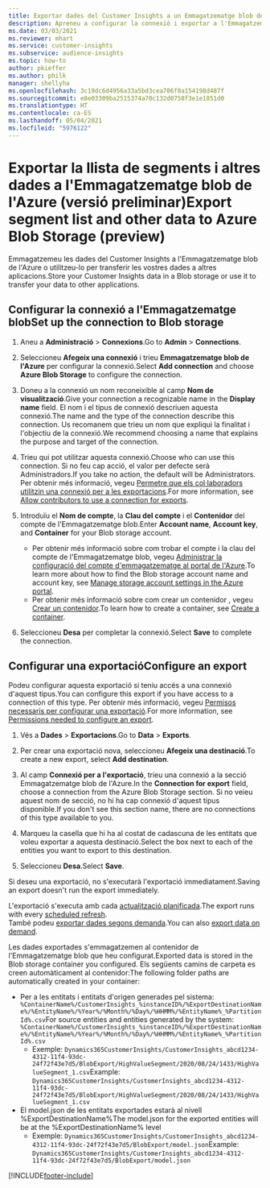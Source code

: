 ```yaml
---
title: Exportar dades del Customer Insights a un Emmagatzematge blob de l'Azure
description: Apreneu a configurar la connexió i exportar a l'Emmagatzematge blob.
ms.date: 03/03/2021
ms.reviewer: mhart
ms.service: customer-insights
ms.subservice: audience-insights
ms.topic: how-to
author: pkieffer
ms.author: philk
manager: shellyha
ms.openlocfilehash: 3c19dc6d4956a33a5bd3cea706f8a154198d487f
ms.sourcegitcommit: e8e03309ba2515374a70c132d0758f3e1e1851d0
ms.translationtype: HT
ms.contentlocale: ca-ES
ms.lasthandoff: 05/04/2021
ms.locfileid: "5976122"
---
```

# <a name="export-segment-list-and-other-data-to-azure-blob-storage-preview"></a><span data-ttu-id="a20fd-103">Exportar la llista de segments i altres dades a l'Emmagatzematge blob de l'Azure (versió preliminar)</span><span class="sxs-lookup"><span data-stu-id="a20fd-103">Export segment list and other data to Azure Blob Storage (preview)</span></span>

<span data-ttu-id="a20fd-104">Emmagatzemeu les dades del Customer Insights a l'Emmagatzematge blob de l'Azure o utilitzeu-lo per transferir les vostres dades a altres aplicacions.</span><span class="sxs-lookup"><span data-stu-id="a20fd-104">Store your Customer Insights data in a Blob storage or use it to transfer your data to other applications.</span></span>

## <a name="set-up-the-connection-to-blob-storage"></a><span data-ttu-id="a20fd-105">Configurar la connexió a l'Emmagatzematge blob</span><span class="sxs-lookup"><span data-stu-id="a20fd-105">Set up the connection to Blob storage</span></span>

1. <span data-ttu-id="a20fd-106">Aneu a **Administració** > **Connexions**.</span><span class="sxs-lookup"><span data-stu-id="a20fd-106">Go to **Admin** > **Connections**.</span></span>

1. <span data-ttu-id="a20fd-107">Seleccioneu **Afegeix una connexió** i trieu **Emmagatzematge blob de l'Azure** per configurar la connexió.</span><span class="sxs-lookup"><span data-stu-id="a20fd-107">Select **Add connection** and choose **Azure Blob Storage** to configure the connection.</span></span>

1. <span data-ttu-id="a20fd-108">Doneu a la connexió un nom reconeixible al camp **Nom de visualització**.</span><span class="sxs-lookup"><span data-stu-id="a20fd-108">Give your connection a recognizable name in the **Display name** field.</span></span> <span data-ttu-id="a20fd-109">El nom i el tipus de connexió descriuen aquesta connexió.</span><span class="sxs-lookup"><span data-stu-id="a20fd-109">The name and the type of the connection describe this connection.</span></span> <span data-ttu-id="a20fd-110">Us recomanem que trieu un nom que expliqui la finalitat i l'objectiu de la connexió.</span><span class="sxs-lookup"><span data-stu-id="a20fd-110">We recommend choosing a name that explains the purpose and target of the connection.</span></span>

1. <span data-ttu-id="a20fd-111">Trieu qui pot utilitzar aquesta connexió.</span><span class="sxs-lookup"><span data-stu-id="a20fd-111">Choose who can use this connection.</span></span> <span data-ttu-id="a20fd-112">Si no feu cap acció, el valor per defecte serà Administradors.</span><span class="sxs-lookup"><span data-stu-id="a20fd-112">If you take no action, the default will be Administrators.</span></span> <span data-ttu-id="a20fd-113">Per obtenir més informació, vegeu [Permetre que els col·laboradors utilitzin una connexió per a les exportacions](connections.md#allow-contributors-to-use-a-connection-for-exports).</span><span class="sxs-lookup"><span data-stu-id="a20fd-113">For more information, see [Allow contributors to use a connection for exports](connections.md#allow-contributors-to-use-a-connection-for-exports).</span></span>

1. <span data-ttu-id="a20fd-114">Introduïu el **Nom de compte**, la **Clau del compte** i el **Contenidor** del compte de l'Emmagatzematge blob.</span><span class="sxs-lookup"><span data-stu-id="a20fd-114">Enter **Account name**, **Account key**, and **Container** for your Blob storage account.</span></span>
    - <span data-ttu-id="a20fd-115">Per obtenir més informació sobre com trobar el compte i la clau del compte de l'Emmagatzematge blob, vegeu [Administrar la configuració del compte d'emmagatzematge al portal de l'Azure](/azure/storage/common/storage-account-manage).</span><span class="sxs-lookup"><span data-stu-id="a20fd-115">To learn more about how to find the Blob storage account name and account key, see [Manage storage account settings in the Azure portal](/azure/storage/common/storage-account-manage).</span></span>
    - <span data-ttu-id="a20fd-116">Per obtenir més informació sobre com crear un contenidor , vegeu [Crear un contenidor](/azure/storage/blobs/storage-quickstart-blobs-portal#create-a-container).</span><span class="sxs-lookup"><span data-stu-id="a20fd-116">To learn how to create a container, see [Create a container](/azure/storage/blobs/storage-quickstart-blobs-portal#create-a-container).</span></span>

1. <span data-ttu-id="a20fd-117">Seleccioneu **Desa** per completar la connexió.</span><span class="sxs-lookup"><span data-stu-id="a20fd-117">Select **Save** to complete the connection.</span></span> 

## <a name="configure-an-export"></a><span data-ttu-id="a20fd-118">Configurar una exportació</span><span class="sxs-lookup"><span data-stu-id="a20fd-118">Configure an export</span></span>

<span data-ttu-id="a20fd-119">Podeu configurar aquesta exportació si teniu accés a una connexió d'aquest tipus.</span><span class="sxs-lookup"><span data-stu-id="a20fd-119">You can configure this export if you have access to a connection of this type.</span></span> <span data-ttu-id="a20fd-120">Per obtenir més informació, vegeu [Permisos necessaris per configurar una exportació](export-destinations.md#set-up-a-new-export).</span><span class="sxs-lookup"><span data-stu-id="a20fd-120">For more information, see [Permissions needed to configure an export](export-destinations.md#set-up-a-new-export).</span></span>

1. <span data-ttu-id="a20fd-121">Vés a **Dades** > **Exportacions**.</span><span class="sxs-lookup"><span data-stu-id="a20fd-121">Go to **Data** > **Exports**.</span></span>

1. <span data-ttu-id="a20fd-122">Per crear una exportació nova, seleccioneu **Afegeix una destinació**.</span><span class="sxs-lookup"><span data-stu-id="a20fd-122">To create a new export, select **Add destination**.</span></span>

1. <span data-ttu-id="a20fd-123">Al camp **Connexió per a l'exportació**, trieu una connexió a la secció Emmagatzematge blob de l'Azure.</span><span class="sxs-lookup"><span data-stu-id="a20fd-123">In the **Connection for export** field, choose a connection from the Azure Blob Storage section.</span></span> <span data-ttu-id="a20fd-124">Si no veieu aquest nom de secció, no hi ha cap connexió d'aquest tipus disponible.</span><span class="sxs-lookup"><span data-stu-id="a20fd-124">If you don't see this section name, there are no connections of this type available to you.</span></span>

1. <span data-ttu-id="a20fd-125">Marqueu la casella que hi ha al costat de cadascuna de les entitats que voleu exportar a aquesta destinació.</span><span class="sxs-lookup"><span data-stu-id="a20fd-125">Select the box next to each of the entities you want to export to this destination.</span></span>

1. <span data-ttu-id="a20fd-126">Seleccioneu **Desa**.</span><span class="sxs-lookup"><span data-stu-id="a20fd-126">Select **Save**.</span></span>

<span data-ttu-id="a20fd-127">Si deseu una exportació, no s'executarà l'exportació immediatament.</span><span class="sxs-lookup"><span data-stu-id="a20fd-127">Saving an export doesn't run the export immediately.</span></span>

<span data-ttu-id="a20fd-128">L'exportació s'executa amb cada [actualització planificada](system.md#schedule-tab).</span><span class="sxs-lookup"><span data-stu-id="a20fd-128">The export runs with every [scheduled refresh](system.md#schedule-tab).</span></span>     
<span data-ttu-id="a20fd-129">També podeu [exportar dades segons demanda](export-destinations.md#run-exports-on-demand).</span><span class="sxs-lookup"><span data-stu-id="a20fd-129">You can also [export data on demand](export-destinations.md#run-exports-on-demand).</span></span> 

<span data-ttu-id="a20fd-130">Les dades exportades s'emmagatzemen al contenidor de l'Emmagatzematge blob que heu configurat.</span><span class="sxs-lookup"><span data-stu-id="a20fd-130">Exported data is stored in the Blob storage container you configured.</span></span> <span data-ttu-id="a20fd-131">Els següents camins de carpeta es creen automàticament al contenidor:</span><span class="sxs-lookup"><span data-stu-id="a20fd-131">The following folder paths are automatically created in your container:</span></span>

- <span data-ttu-id="a20fd-132">Per a les entitats i entitats d'origen generades pel sistema: `%ContainerName%/CustomerInsights_%instanceID%/%ExportDestinationName%/%EntityName%/%Year%/%Month%/%Day%/%HHMM%/%EntityName%_%PartitionId%.csv`</span><span class="sxs-lookup"><span data-stu-id="a20fd-132">For source entities and entities generated by the system: `%ContainerName%/CustomerInsights_%instanceID%/%ExportDestinationName%/%EntityName%/%Year%/%Month%/%Day%/%HHMM%/%EntityName%_%PartitionId%.csv`</span></span>
  - <span data-ttu-id="a20fd-133">Exemple: `Dynamics365CustomerInsights/CustomerInsights_abcd1234-4312-11f4-93dc-24f72f43e7d5/BlobExport/HighValueSegment/2020/08/24/1433/HighValueSegment_1.csv`</span><span class="sxs-lookup"><span data-stu-id="a20fd-133">Example: `Dynamics365CustomerInsights/CustomerInsights_abcd1234-4312-11f4-93dc-24f72f43e7d5/BlobExport/HighValueSegment/2020/08/24/1433/HighValueSegment_1.csv`</span></span>
- <span data-ttu-id="a20fd-134">El model.json de les entitats exportades estarà al nivell %ExportDestinationName%</span><span class="sxs-lookup"><span data-stu-id="a20fd-134">The model.json for the exported entities will be at the %ExportDestinationName% level</span></span>
  - <span data-ttu-id="a20fd-135">Exemple: `Dynamics365CustomerInsights/CustomerInsights_abcd1234-4312-11f4-93dc-24f72f43e7d5/BlobExport/model.json`</span><span class="sxs-lookup"><span data-stu-id="a20fd-135">Example: `Dynamics365CustomerInsights/CustomerInsights_abcd1234-4312-11f4-93dc-24f72f43e7d5/BlobExport/model.json`</span></span>

[!INCLUDE[footer-include](../includes/footer-banner.md)]
